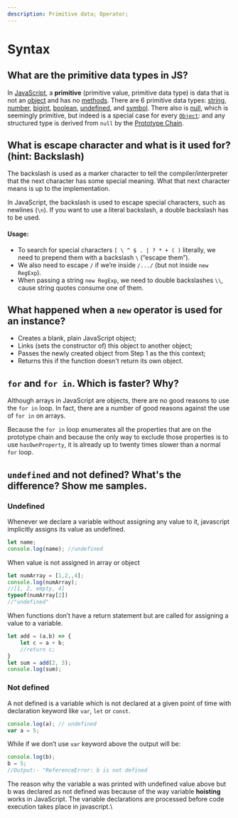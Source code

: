 ```yaml
---
description: Primitive data; Operator;
---
```


# Syntax

## What are the primitive data types in JS?

In [JavaScript](https://developer.mozilla.org/en-US/docs/Glossary/JavaScript), a **primitive** (primitive value, primitive data type) is data that is not an [object](https://developer.mozilla.org/en-US/docs/Glossary/object) and has no [methods](https://developer.mozilla.org/en-US/docs/Glossary/method). There are 6 primitive data types: [string](https://developer.mozilla.org/en-US/docs/Glossary/string), [number](https://developer.mozilla.org/en-US/docs/Glossary/number), [bigint](https://developer.mozilla.org/en-US/docs/Glossary/bigint), [boolean](https://developer.mozilla.org/en-US/docs/Glossary/boolean), [undefined](https://developer.mozilla.org/en-US/docs/Glossary/undefined), and [symbol](https://developer.mozilla.org/en-US/docs/Glossary/symbol). There also is [null](https://developer.mozilla.org/en-US/docs/Glossary/null), which is seemingly primitive, but indeed is a special case for every [`Object`](https://developer.mozilla.org/en-US/docs/Web/JavaScript/Reference/Global_Objects/Object): and any structured type is derived from `null` by the [Prototype Chain](https://developer.mozilla.org/en-US/docs/Learn/JavaScript/Objects/Inheritance).

## What is escape character and what is it used for? (hint: Backslash)

The backslash is used as a marker character to tell the compiler/interpreter that the next character has some special meaning. What that next character means is up to the implementation.

In JavaScript, the backslash is used to escape special characters, such as newlines (`\n`). If you want to use a literal backslash, a double backslash has to be used.

#### Usage:

* To search for special characters `[ \ ^ $ . | ? * + ( )` literally, we need to prepend them with a backslash `\` (“escape them”).
* We also need to escape `/` if we’re inside `/.../` (but not inside `new RegExp`).
* When passing a string `new RegExp`, we need to double backslashes `\\`, cause string quotes consume one of them.

## What happened when a `new` operator is used for an instance?

* Creates a blank, plain JavaScript object;
* Links (sets the constructor of) this object to another object;
* Passes the newly created object from Step 1 as the this context;
* Returns this if the function doesn't return its own object.

## `for` and `for in`. Which is faster? Why?

Although arrays in JavaScript are objects, there are no good reasons to use the `for in` loop. In fact, there are a number of good reasons against the use of `for in` on arrays.

Because the `for in` loop enumerates all the properties that are on the prototype chain and because the only way to exclude those properties is to use `hasOwnProperty`, it is already up to twenty times slower than a normal `for` loop.

## `undefined` and not defined? What's the difference? Show me samples.

### **Undefined**

Whenever we declare a variable without assigning any value to it, javascript implicitly assigns its value as undefined.

```javascript
let name;
console.log(name); //undefined
```

When value is not assigned in array or object

```javascript
let numArray = [1,2,,4];
console.log(numArray);  
//[1, 2, empty, 4]
typeof(numArray[2])
//"undefined"
```

When functions don’t have a return statement but are called for assigning a value to a variable.

```javascript
let add = (a,b) => {
    let c = a + b;
    //return c;
}
let sum = add(2, 3);
console.log(sum); 
```

### **Not defined**

A not defined is a variable which is not declared at a given point of time with declaration keyword like `var`, `let` or `const`.

```javascript
console.log(a); // undefined
var a = 5;
```

While if we don’t use `var` keyword above the output will be:

```javascript
console.log(b);
b = 5;
//Output:- "ReferenceError: b is not defined
```

The reason why the variable a was printed with undefined value above but b was declared as not defined was because of the way variable **hoisting** works in JavaScript. The variable declarations are processed before code execution takes place in javascript.\
